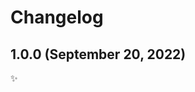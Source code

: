 <!-- markdownlint-disable line-length -->

Changelog
=========

1.0.0 (September 20, 2022)
-------------------------

✨